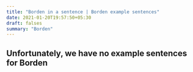 ```yaml
---
title: "Borden in a sentence | Borden example sentences"
date: 2021-01-20T19:57:50+05:30
draft: falses
summary: "Borden"
---
```

## Unfortunately, we have no example sentences for Borden                 
